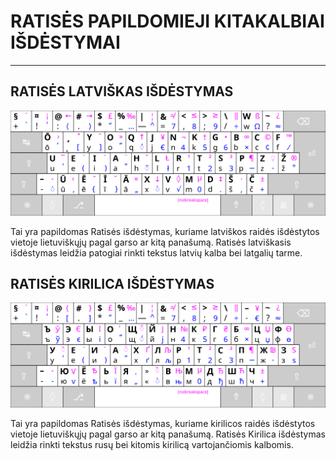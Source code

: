 
# RATISĖS PAPILDOMIEJI KITAKALBIAI IŠDĖSTYMAI

--------------------------------------------------------------------

## RATISĖS LATVIŠKAS IŠDĖSTYMAS

![Ratisės latviškas išdėstymas](images/kb-lt-ratise-latvian.svg)

Tai yra papildomas Ratisės išdėstymas, kuriame latviškos raidės išdėstytos vietoje lietuviškųjų pagal garso ar kitą panašumą.
Ratisės latviškasis išdėstymas leidžia patogiai rinkti tekstus latvių kalba bei latgalių tarme.


## RATISĖS KIRILICA IŠDĖSTYMAS

![Ratisės kirilicos išdėstymas](images/kb-lt-ratise-cyrillic.svg)

Tai yra papildomas Ratisės išdėstymas, kuriame kirilicos raidės išdėstytos vietoje lietuviškųjų pagal garso ar kitą panašumą.
Ratisės Kirilica išdėstymas leidžia rinkti tekstus rusų bei kitomis kirilicą vartojančiomis kalbomis.
